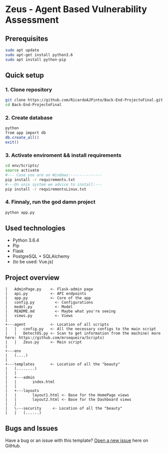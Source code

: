Zeus - Agent Based Vulnerability Assessment
===========

Prerequisites
------------
```bash
sudo apt update
sudo apt-get install python3.6
sudo apt install python-pip 
``` 

Quick setup
------------
### 1. Clone repository
```bash
git clone https://github.com/RicardoAJPinto/Back-End-ProjectoFinal.git
cd Back-End-ProjectoFinal
``` 

### 2. Create database
```bash
python
from app import db
db.create_all()
exit()
``` 

### 3. Activate enviroment && install requirements
```bash
cd env/Scripts/
source activate
#--- Case you are on Windows:--------------
pip install -r requirements.txt
#---On unix system we advice to install:---
pip install -r requirementsLinux.txt
``` 

### 4. Finnaly, run the god damn project
```bash
python app.py
``` 

Used technologies
------------
* Python 3.6.4
* Pip 
* Flask
* PostgreSQL + SQLAlchemy
* (to be used: Vue.js)

Project overview
------------
```
|   AdminPage.py 	<- Flask-admin page
|   api.py		    <- API endpoints 
|   app.py		    <- Core of the app
|   config.py		  <- Configurations 
|   model.py		  <- Model
|   README.md		  <- Maybe what you're seeing
|   views.py		  <- Views 
|
+---agent 		    <- Location of all scripts
|   |   config.py	<- All the necessary configs to the main script
|   |   DetectOS.py	<- Scan to get information from the machine( more here: https://github.com/mrsequeira/Scripts)
|   |   Zeus.py		<- Main script
|        
+---env
|   (....)
|
+---templates 		<- Location of all the "beauty"
|   (........)
|   |   
|   +---admin
|   |       index.html
|   |       
|   +---layouts
|   |       layout1.html <- Base for the HomePage views
|   |       layout2.html <- Base for the Dashboard views
|   |       
|   \---security	 <- Location of all the "beauty"
|   | 	(......)
```

Bugs and Issues
------------

Have a bug or an issue with this template? [Open a new issue](https://github.com/RicardoAJPinto/Back-End-ProjectoFinal/issues) here on GitHub.
